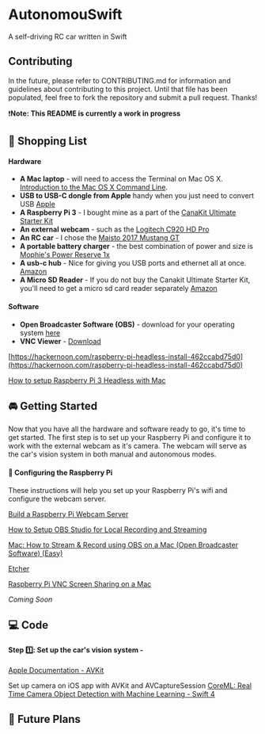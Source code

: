 # AutonomouSwift
A self-driving RC car written in Swift

## Contributing

In the future, please refer to CONTRIBUTING.md for information and guidelines about contributing to this project. Until that file has been populated, feel free to fork the repository and submit a pull request. Thanks!

❗️**Note: This README is currently a work in progress**

## 🛒 Shopping List 

#### Hardware

- **A Mac laptop** - will need to access the Terminal on Mac OS X. [Introduction to the Mac OS X Command Line](https://blog.teamtreehouse.com/introduction-to-the-mac-os-x-command-line).
- **USB to USB-C dongle from Apple** handy when you just need to convert USB [Apple](https://www.apple.com/shop/product/MJ1M2AM/A/usb-c-to-usb-adapter?afid=p238%7CsScygQXEW-dc_mtid_1870765e38482_pcrid_246386725857_&cid=aos-us-kwgo-pla-btb--slid--product-MJ1M2AM/A)
- **A Raspberry Pi 3** - I bought mine as a part of the [CanaKit Ultimate Starter Kit](https://www.canakit.com/raspberry-pi-3-ultimate-kit.html)
- **An external webcam** - such as the [Logitech C920 HD Pro](https://g.co/kgs/RPcDze)
- **An RC car** - I chose the [Maisto 2017 Mustang GT](https://www.amazon.com/Maisto-Variable-Control-Vehicle-Colors/dp/B01ARERJJ8)
- **A portable battery charger** - the best combination of power and size is [Mophie's Power Reserve 1x](http://www.mophie.com/shop/universal-batteries/power-reserve-1X)
- **A usb-c hub** - Nice for giving you USB ports and ethernet all at once. [Amazon](https://www.amazon.com/gp/product/B0761RZ5WJ/ref=ppx_yo_dt_b_asin_title_o00__o00_s00?ie=UTF8&psc=1)
- **A Micro SD Reader** - If you do not buy the Canakit Ultimate Starter Kit, you'll need to get a micro sd card reader separately [Amazon](https://www.amazon.com/SanDisk-MobileMate-microSD-Card-Reader/dp/B07G5JV2B5/ref=sr_1_4?s=electronics&ie=UTF8&qid=1547181191&sr=1-4&keywords=micro+sd+reader)

#### Software

- **Open Broadcaster Software (OBS)** - download for your operating system [here](https://obsproject.com)
- **VNC Viewer** - [Download](https://www.realvnc.com/en/connect/download/viewer/)

[https://hackernoon.com/raspberry-pi-headless-install-462ccabd75d0](https://hackernoon.com/raspberry-pi-headless-install-462ccabd75d0)

[How to setup Raspberry Pi 3 Headless with Mac](https://medium.com/@anoopm6/how-to-setup-raspberry-pi-3-headless-with-mac-345a9e63d01b)

## 🚘 Getting Started

Now that you have all the hardware and software ready to go, it's time to get started. The first step is to set up your Raspberry Pi and configure it to work with the external webcam as it's camera. The webcam will serve as the car's vision system in both manual and autonomous modes.

#### 🔌 Configuring the Raspberry Pi

These instructions will help you set up your Raspberry Pi's wifi and configure the webcam server.

[Build a Raspberry Pi Webcam Server](https://www.youtube.com/watch?v=WNKbZsrsKVs)

[How to Setup OBS Studio for Local Recording and Streaming](https://www.youtube.com/watch?v=JHVdi8hhnLw)

[Mac: How to Stream & Record using OBS on a Mac (Open Broadcaster Software) (Easy)](https://www.youtube.com/watch?v=pAdvuOI6UfU&t=331s)

[Etcher](https://www.balena.io/etcher/)

[Raspberry Pi VNC Screen Sharing on a Mac](https://www.youtube.com/watch?v=2iVK8dn-6x4)

_Coming Soon_

## 💻 Code 

#### Step 1️⃣: Set up the car's vision system - 

[Apple Documentation - AVKit](https://developer.apple.com/documentation/avfoundation/cameras_and_media_capture)

Set up camera on iOS app with AVKit and AVCaptureSession
[CoreML: Real Time Camera Object Detection with Machine Learning - Swift 4](https://www.youtube.com/watch?v=p6GA8ODlnX0)



## 🔮 Future Plans


